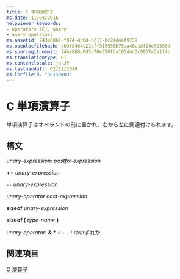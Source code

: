 ```yaml
---
title: C 単項演算子
ms.date: 11/04/2016
helpviewer_keywords:
- operators [C], unary
- unary operators
ms.assetid: 743e00b1-f874-4c0d-b211-8c24d4af9739
ms.openlocfilehash: c0978464c21eff315936b75aa46e1df24e72506d
ms.sourcegitcommit: f4be868c0d1d78e550fba105d4d3c993743a1f4b
ms.translationtype: HT
ms.contentlocale: ja-JP
ms.lasthandoff: 02/12/2019
ms.locfileid: "56150403"
---
```

# <a name="c-unary-operators"></a>C 単項演算子

単項演算子はオペランドの前に置かれ、右から左に関連付けられます。

## <a name="syntax"></a>構文

*unary-expression*: *postfix-expression*

**++**  *unary-expression*

`--`  *unary-expression*

*unary-operator cast-expression*

**sizeof**  *unary-expression*

**sizeof (**  *type-name*  **)**

*unary-operator*: **& \* + -** `~` **!** のいずれか

## <a name="see-also"></a>関連項目

[C 演算子](../c-language/c-operators.md)
